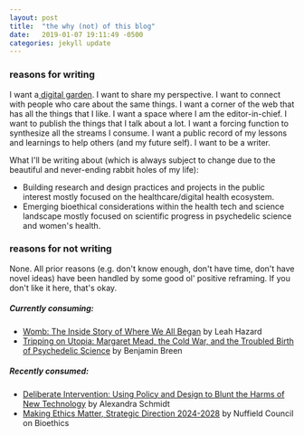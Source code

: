 ```yaml
---
layout: post
title:  "the why (not) of this blog"
date:   2019-01-07 19:11:49 -0500
categories: jekyll update
---
```

### reasons for writing
I want a[ digital garden](https://maggieappleton.com/garden). I want to share my perspective. I want to connect with people who care about the same things. I want a corner of the web that has all the things that I like. I want a space where I am the editor-in-chief. I want to publish the things that I talk about a lot. I want a forcing function to synthesize all the streams I consume. I want a public record of my lessons and learnings to help others (and my future self). I want to be a writer. 

What I'll be writing about (which is always subject to change due to the beautiful and never-ending rabbit holes of my life):
- Building research and design practices and projects in the public interest mostly focused on the healthcare/digital health ecosystem. 
- Emerging bioethical considerations within the health tech and science landscape mostly focused on scientific progress in psychedelic science and women's health.
### reasons for not writing
None. All prior reasons (e.g. don't know enough, don't have time, don't have novel ideas) have been handled by some good ol' positive reframing. If you don't like it here, that's okay. 
##### Currently consuming:
- [Womb: The Inside Story of Where We All Began](https://www.goodreads.com/en/book/show/61284027) by Leah Hazard 
- [Tripping on Utopia: Margaret Mead, the Cold War, and the Troubled Birth of Psychedelic Science](https://www.goodreads.com/book/show/145624768-tripping-on-utopia?from_search=true&from_srp=true&qid=pTHOeKhb9H&rank=1) by Benjamin Breen
##### Recently consumed:
- [Deliberate Intervention: Using Policy and Design to Blunt the Harms of New Technology](https://www.goodreads.com/book/show/63055475-deliberate-intervention) by Alexandra Schmidt
- [Making Ethics Matter, Strategic Direction 2024-2028](https://www.nuffieldbioethics.org/assets/pdfs/NCOB-5-Year-Strategy-Making-Ethics-Matter-FINAL.pdf) by Nuffield Council on Bioethics
